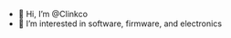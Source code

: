 - 👋 Hi, I’m @Clinkco
- 👀 I’m interested in software, firmware, and electronics
  


<!---
Clinkco/Clinkco is a ✨ special ✨ repository because its `README.md` (this file) appears on your GitHub profile.
You can click the Preview link to take a look at your changes.
--->
